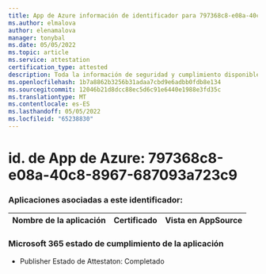 ```yaml
---
title: App de Azure información de identificador para 797368c8-e08a-40c8-8967-687093a723c9
ms.author: elmalova
author: elenamalova
manager: tonybal
ms.date: 05/05/2022
ms.topic: article
ms.service: attestation
certification_type: attested
description: Toda la información de seguridad y cumplimiento disponible para 797368c8-e08a-40c8-8967-687093a723c9.
ms.openlocfilehash: 1b7a8862b3256b31adaa7cbd9e6adbb0fdb8e134
ms.sourcegitcommit: 12046b21d8dcc88ec5d6c91e6440e1988e3fd35c
ms.translationtype: MT
ms.contentlocale: es-ES
ms.lasthandoff: 05/05/2022
ms.locfileid: "65238830"
---
```

# <a name="azure-app-id-797368c8-e08a-40c8-8967-687093a723c9"></a>id. de App de Azure: 797368c8-e08a-40c8-8967-687093a723c9


### <a name="apps-associated-with-this-id"></a>Aplicaciones asociadas a este identificador:
| **Nombre de la aplicación** | **Certificado** | **Vista en AppSource** |
|--------------|---------------|-----------------------|

### <a name="microsoft-365-app-compliance-status"></a>Microsoft 365 estado de cumplimiento de la aplicación
- Publisher Estado de Attestaton: Completado
